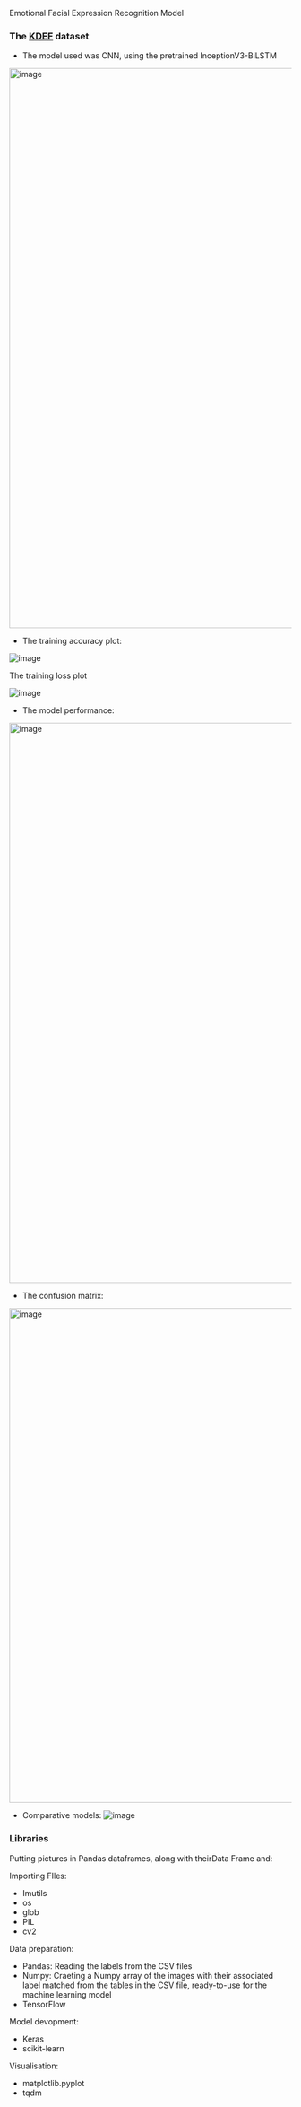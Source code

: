 Emotional Facial Expression Recognition Model

### The [KDEF](https://kdef.se/) dataset

- The model used was CNN, using the pretrained InceptionV3-BiLSTM
  

<img width="999" alt="image" src="https://github.com/user-attachments/assets/08350a6e-9e17-496f-9280-1e9904a24889" />


- The training accuracy plot:

![image](https://github.com/user-attachments/assets/ede007ec-406e-4a7d-9620-09bae65812b4)

The training loss plot

![image](https://github.com/user-attachments/assets/e77f1a47-ee88-48ad-a5b0-84c754346a5b)



- The model performance:

<img width="999" alt="image" src="https://github.com/user-attachments/assets/6e3be42f-1698-4d3b-a314-d9a6a48eeb37" />


- The confusion matrix:

<img width="882" alt="image" src="https://github.com/user-attachments/assets/da3aa3f8-b463-4a4a-9f60-a1381f5974c5" />


- Comparative models:
  ![image](https://github.com/user-attachments/assets/2398f202-edb6-40ed-baf9-073d6b2ccce6)

### Libraries

Putting pictures in Pandas dataframes, along with theirData Frame and:

Importing FIles:
- Imutils 
- os
- glob 
- PIL 
- cv2

Data preparation:
- Pandas: Reading the labels from the CSV files
- Numpy: Craeting a Numpy array of the images with their associated label matched from the tables in the CSV file, ready-to-use for the machine learning model
- TensorFlow

Model devopment:
- Keras
- scikit-learn

Visualisation:
- matplotlib.pyplot
- tqdm


